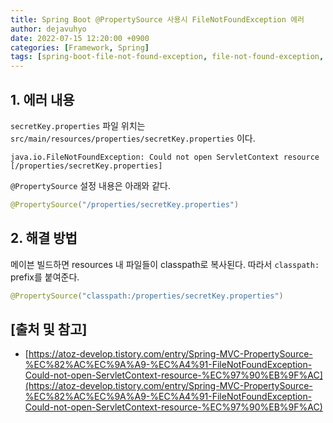 ```yaml
---
title: Spring Boot @PropertySource 사용시 FileNotFoundException 에러
author: dejavuhyo
date: 2022-07-15 12:20:00 +0900
categories: [Framework, Spring]
tags: [spring-boot-file-not-found-exception, file-not-found-exception, spring-boot-propertysource-error, propertysource-error, propertysource-file-not-found-exception, file-not-found-exception-에러, spring-boot-propertysource-에러, 파일-찾기-에러]
---
```


## 1. 에러 내용
`secretKey.properties` 파일 위치는 `src/main/resources/properties/secretKey.properties` 이다.

```text
java.io.FileNotFoundException: Could not open ServletContext resource [/properties/secretKey.properties]
```

`@PropertySource` 설정 내용은 아래와 같다.

```java
@PropertySource("/properties/secretKey.properties")
```

## 2. 해결 방법
메이븐 빌드하면 resources 내 파일들이 classpath로 복사된다. 따라서 `classpath:` prefix를 붙여준다.

```java
@PropertySource("classpath:/properties/secretKey.properties")
```

## [출처 및 참고]
* [https://atoz-develop.tistory.com/entry/Spring-MVC-PropertySource-%EC%82%AC%EC%9A%A9-%EC%A4%91-FileNotFoundException-Could-not-open-ServletContext-resource-%EC%97%90%EB%9F%AC](https://atoz-develop.tistory.com/entry/Spring-MVC-PropertySource-%EC%82%AC%EC%9A%A9-%EC%A4%91-FileNotFoundException-Could-not-open-ServletContext-resource-%EC%97%90%EB%9F%AC)
